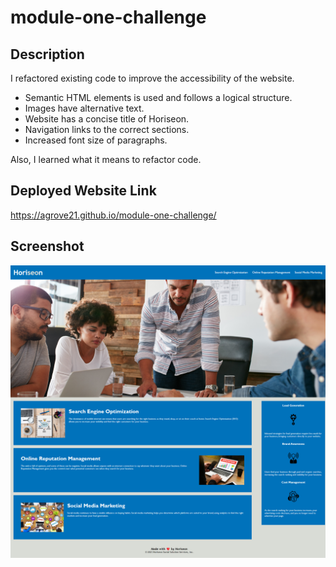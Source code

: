 # module-one-challenge

## Description
I refactored existing code to improve the accessibility of the website.
-   Semantic HTML elements is used and follows a logical structure.
-   Images have alternative text.
-   Website has a concise title of Horiseon.
-   Navigation links to the correct sections. 
-   Increased font size of paragraphs. 

Also, I learned what it means to refactor code.

## Deployed Website Link
https://agrove21.github.io/module-one-challenge/


## Screenshot
<img src="assets\images\agrove21.github.io_module-one-challenge_.png" width="800px">
